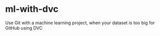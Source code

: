 # ml-with-dvc
Use Git with a machine learning project, when your dataset is too big for GitHub using DVC
